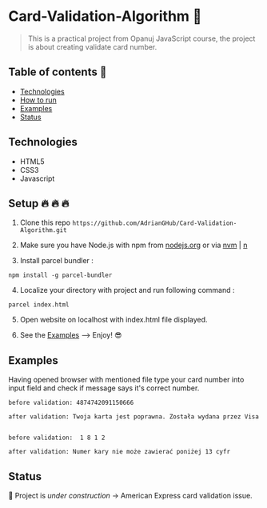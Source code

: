 # Card-Validation-Algorithm :rocket:

> This is a practical project from Opanuj JavaScript course, the project is about creating validate card number.

## Table of contents :notebook_with_decorative_cover:

- [Technologies](#technologies)
- [How to run](#setup)
- [Examples](#examples)
- [Status](#status)

## Technologies 

- HTML5
- CSS3
- Javascript

## Setup :fire: :fire: :fire: 

1. Clone this repo `https://github.com/AdrianGHub/Card-Validation-Algorithm.git`

2. Make sure you have Node.js with npm from [nodejs.org](https://nodejs.org/en/) or via [nvm](https://github.com/nvm-sh/nvm) | [n](https://github.com/tj/n)

3. Install parcel bundler :

`npm install -g parcel-bundler`

4. Localize your directory with project and run following command :

`parcel index.html`

5. Open website on localhost with index.html file displayed.

6. See the [Examples](#examples) --> Enjoy! :sunglasses:


## Examples

Having opened browser with mentioned file type your card number into input field and check if message says it's correct number.

```
before validation: 4874742091150666

after validation: Twoja karta jest poprawna. Została wydana przez Visa


before validation:  1 8 1 2

after validation: Numer kary nie może zawierać poniżej 13 cyfr 
```

## Status

:construction: Project is _under construction_ -> American Express card validation issue.
